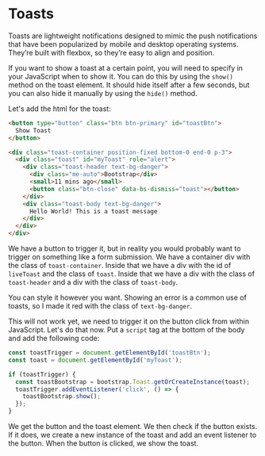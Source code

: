 # Toasts

Toasts are lightweight notifications designed to mimic the push notifications that have been popularized by mobile and desktop operating systems. They’re built with flexbox, so they’re easy to align and position.

If you want to show a toast at a certain point, you will need to specify in your JavaScript when to show it. You can do this by using the `show()` method on the toast element. It should hide itself after a few seconds, but you can also hide it manually by using the `hide()` method.

Let's add the html for the toast:

```html
<button type="button" class="btn btn-primary" id="toastBtn">
  Show Toast
</button>

<div class="toast-container position-fixed bottom-0 end-0 p-3">
  <div class="toast" id="myToast" role="alert">
    <div class="toast-header text-bg-danger">
      <div class="me-auto">Bootstrap</div>
      <small>11 mins ago</small>
      <button class="btn-close" data-bs-dismiss="toast"></button>
    </div>
    <div class="toast-body text-bg-danger">
      Hello World! This is a toast message
    </div>
  </div>
</div>
```

We have a button to trigger it, but in reality you would probably want to trigger on something like a form submission. We have a container div with the class of `toast-container`. Inside that we have a div with the id of `liveToast` and the class of `toast`. Inside that we have a div with the class of `toast-header` and a div with the class of `toast-body`.

You can style it however you want. Showing an error is a common use of toasts, so I made it red with the class of `text-bg-danger`.

This will not work yet, we need to trigger it on the button click from within JavaScript. Let's do that now. Put a `script` tag at the bottom of the body and add the following code:

```js
const toastTrigger = document.getElementById('toastBtn');
const toast = document.getElementById('myToast');

if (toastTrigger) {
  const toastBootstrap = bootstrap.Toast.getOrCreateInstance(toast);
  toastTrigger.addEventListener('click', () => {
    toastBootstrap.show();
  });
}
```

We get the button and the toast element. We then check if the button exists. If it does, we create a new instance of the toast and add an event listener to the button. When the button is clicked, we show the toast.
